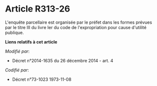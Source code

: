 # Article R313-26

L'enquête parcellaire est organisée par le préfet dans les formes prévues par le titre III du livre Ier du code de
l'expropriation pour cause d'utilité publique.

**Liens relatifs à cet article**

_Modifié par_:

  - Décret n°2014-1635 du 26 décembre 2014 - art. 4

_Codifié par_:

  - Décret n°73-1023 1973-11-08
